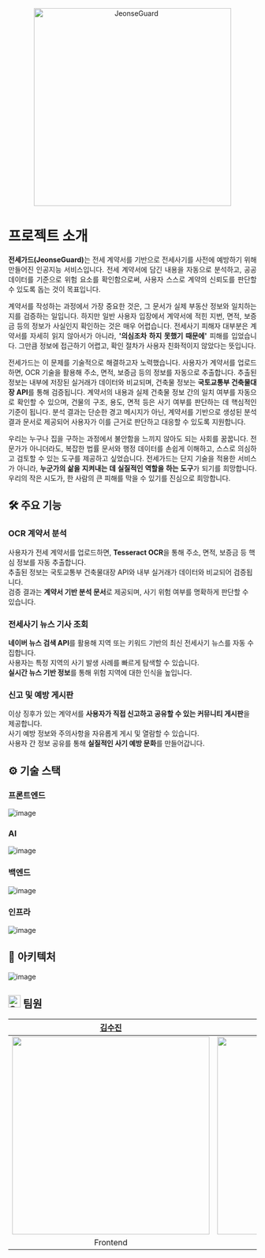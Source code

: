 <div align="middle">
<img width="400" alt="JeonseGuard" src="https://github.com/user-attachments/assets/af57259f-a748-49ad-a061-5a328328ddfe">
</div>

# 프로젝트 소개
<div align="justify">
<b>전세가드(JeonseGuard)</b>는 전세 계약서를 기반으로 전세사기를 사전에 예방하기 위해 만들어진 인공지능 서비스입니다. 전세 계약서에 담긴 내용을 자동으로 분석하고, 공공 데이터를 기준으로 위험 요소를 확인함으로써, 사용자 스스로 계약의 신뢰도를 판단할 수 있도록 돕는 것이 목표입니다.

계약서를 작성하는 과정에서 가장 중요한 것은, 그 문서가 실제 부동산 정보와 일치하는지를 검증하는 일입니다. 하지만 일반 사용자 입장에서 계약서에 적힌 지번, 면적, 보증금 등의 정보가 사실인지 확인하는 것은 매우 어렵습니다. 전세사기 피해자 대부분은 계약서를 자세히 읽지 않아서가 아니라, **'의심조차 하지 못했기 때문에'** 피해를 입었습니다. 그만큼 정보에 접근하기 어렵고, 확인 절차가 사용자 친화적이지 않았다는 뜻입니다.

전세가드는 이 문제를 기술적으로 해결하고자 노력했습니다. 사용자가 계약서를 업로드하면, OCR 기술을 활용해 주소, 면적, 보증금 등의 정보를 자동으로 추출합니다. 추출된 정보는 내부에 저장된 실거래가 데이터와 비교되며, 건축물 정보는 **국토교통부 건축물대장 API**를 통해 검증됩니다. 계약서의 내용과 실제 건축물 정보 간의 일치 여부를 자동으로 확인할 수 있으며, 건물의 구조, 용도, 면적 등은 사기 여부를 판단하는 데 핵심적인 기준이 됩니다. 분석 결과는 단순한 경고 메시지가 아닌, 계약서를 기반으로 생성된 분석 결과 문서로 제공되어 사용자가 이를 근거로 판단하고 대응할 수 있도록 지원합니다.

우리는 누구나 집을 구하는 과정에서 불안함을 느끼지 않아도 되는 사회를 꿈꿉니다. 전문가가 아니더라도, 복잡한 법률 문서와 행정 데이터를 손쉽게 이해하고, 스스로 의심하고 검토할 수 있는 도구를 제공하고 싶었습니다. 전세가드는 단지 기술을 적용한 서비스가 아니라, **누군가의 삶을 지켜내는 데 실질적인 역할을 하는 도구**가 되기를 희망합니다. 우리의 작은 시도가, 한 사람의 큰 피해를 막을 수 있기를 진심으로 희망합니다.
</div>

## 🛠️ 주요 기능

### OCR 계약서 분석
사용자가 전세 계약서를 업로드하면, **Tesseract OCR**을 통해 주소, 면적, 보증금 등 핵심 정보를 자동 추출합니다.<br/>
추출된 정보는 국토교통부 건축물대장 API와 내부 실거래가 데이터와 비교되어 검증됩니다.<br/>
검증 결과는 **계약서 기반 분석 문서**로 제공되며, 사기 위험 여부를 명확하게 판단할 수 있습니다.

### 전세사기 뉴스 기사 조회
**네이버 뉴스 검색 API**를 활용해 지역 또는 키워드 기반의 최신 전세사기 뉴스를 자동 수집합니다.<br/>
사용자는 특정 지역의 사기 발생 사례를 빠르게 탐색할 수 있습니다.<br/>
**실시간 뉴스 기반 정보**를 통해 위험 지역에 대한 인식을 높입니다.

### 신고 및 예방 게시판
이상 징후가 있는 계약서를 **사용자가 직접 신고하고 공유할 수 있는 커뮤니티 게시판**을 제공합니다.<br/>
사기 예방 정보와 주의사항을 자유롭게 게시 및 열람할 수 있습니다.<br/>
사용자 간 정보 공유를 통해 **실질적인 사기 예방 문화**를 만들어갑니다.

## ⚙️ 기술 스택

### 프론트엔드
![image](https://github.com/user-attachments/assets/56165466-e1a2-4a21-91b6-eb1b7cdd43c8)

### AI
![image](https://github.com/user-attachments/assets/116b76b0-7664-4a43-b008-159957719639)

### 백엔드
![image](https://github.com/user-attachments/assets/bdbf927e-c3cc-4f24-a9aa-32b72a3772b5)

### 인프라
![image](https://github.com/user-attachments/assets/06742ad3-1c17-4be0-bb22-dd09fb9880ab)
## 🧱 아키텍처
![image](https://github.com/user-attachments/assets/9b312dee-03d7-4b5e-97b0-e4a8dd5320fa)


## <img src="https://raw.githubusercontent.com/Tarikul-Islam-Anik/Animated-Fluent-Emojis/master/Emojis/Travel%20and%20places/Star.png" alt="Star" width="25" height="25" /> 팀원
|[김수진](https://github.com/sujeengim)|[이고은](https://github.com/g00u)|[성대열](https://github.com/Daeye0l)|[최민우](https://github.com/chaiminwoo0223)|
|:---:|:---:|:---:|:---:|
|<img src="https://github.com/sujeengim.png" width=400px>|<img src="https://github.com/g00u.png" width=400px>|<img src="https://github.com/Daeye0l.png" width=400px>|<img src="https://github.com/chaiminwoo0223.png" width=400px>|
|Frontend|Frontend|AI|Backend|
